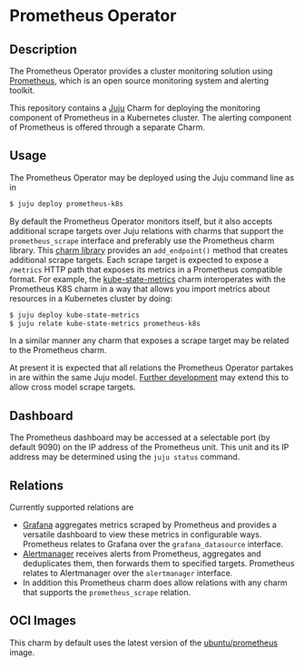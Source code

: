 # Prometheus Operator

## Description

The Prometheus Operator provides a cluster monitoring solution using
[Prometheus](https://prometheus.io), which is an open source
monitoring system and alerting toolkit.

This repository contains a [Juju](https://jaas.ai/) Charm for
deploying the monitoring component of Prometheus in a Kubernetes
cluster. The alerting component of Prometheus is offered through a
separate Charm.


## Usage

The Prometheus Operator may be deployed using the Juju command line as
in

```sh
$ juju deploy prometheus-k8s
```

By default the Prometheus Operator monitors itself, but it also
accepts additional scrape targets over Juju relations with charms that
support the `prometheus_scrape` interface and preferably use the
Prometheus charm library. This [charm library](lib/charms/prometheus_k8s/v1/prometheus.py)
provides an `add_endpoint()` method that creates additional scrape
targets. Each scrape target is expected to expose a `/metrics` HTTP
path that exposes its metrics in a Prometheus compatible format. For
example, the
[kube-state-metrics](https://charmhub.io/kube-state-metrics) charm
interoperates with the Prometheus K8S charm in a way that allows you
import metrics about resources in a Kubernetes cluster by doing:

```sh
$ juju deploy kube-state-metrics
$ juju relate kube-state-metrics prometheus-k8s
```

In a similar manner any charm that exposes a scrape target may be
related to the Prometheus charm.

At present it is expected that all relations the Prometheus Operator
partakes in are within the same Juju model.
[Further development](https://github.com/canonical/prometheus-operator/issues/58)
may extend this to allow cross model scrape targets.

## Dashboard

The Prometheus dashboard may be accessed at a selectable port (by
default 9090) on the IP address of the Prometheus unit. This unit and
its IP address may be determined using the `juju status` command.

## Relations

Currently supported relations are

- [Grafana](https://github.com/canonical/grafana-operator) aggregates
  metrics scraped by Prometheus and provides a versatile dashboard to
  view these metrics in configurable ways. Prometheus relates to
  Grafana over the `grafana_datasource` interface.
- [Alertmanager](https://github.com/canonical/alertmanager-operator)
  receives alerts from Prometheus, aggregates and deduplicates them,
  then forwards them to specified targets. Prometheus relates to
  Alertmanager over the `alertmanager` interface.
- In addition this Prometheus charm does allow relations with any
  charm that supports the `prometheus_scrape` relation.

## OCI Images

This charm by default uses the latest version of the
[ubuntu/prometheus](https://hub.docker.com/r/ubuntu/prometheus) image.
